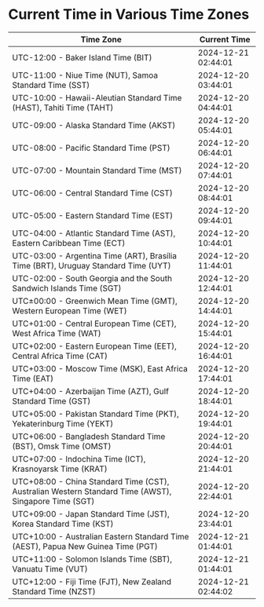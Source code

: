 # Current Time in Various Time Zones

| Time Zone | Current Time |
|-----------|--------------|
| UTC-12:00 - Baker Island Time (BIT) | 2024-12-21 02:44:01 |
| UTC-11:00 - Niue Time (NUT), Samoa Standard Time (SST) | 2024-12-20 03:44:01 |
| UTC-10:00 - Hawaii-Aleutian Standard Time (HAST), Tahiti Time (TAHT) | 2024-12-20 04:44:01 |
| UTC-09:00 - Alaska Standard Time (AKST) | 2024-12-20 05:44:01 |
| UTC-08:00 - Pacific Standard Time (PST) | 2024-12-20 06:44:01 |
| UTC-07:00 - Mountain Standard Time (MST) | 2024-12-20 07:44:01 |
| UTC-06:00 - Central Standard Time (CST) | 2024-12-20 08:44:01 |
| UTC-05:00 - Eastern Standard Time (EST) | 2024-12-20 09:44:01 |
| UTC-04:00 - Atlantic Standard Time (AST), Eastern Caribbean Time (ECT) | 2024-12-20 10:44:01 |
| UTC-03:00 - Argentina Time (ART), Brasília Time (BRT), Uruguay Standard Time (UYT) | 2024-12-20 11:44:01 |
| UTC-02:00 - South Georgia and the South Sandwich Islands Time (SGT) | 2024-12-20 12:44:01 |
| UTC±00:00 - Greenwich Mean Time (GMT), Western European Time (WET) | 2024-12-20 14:44:01 |
| UTC+01:00 - Central European Time (CET), West Africa Time (WAT) | 2024-12-20 15:44:01 |
| UTC+02:00 - Eastern European Time (EET), Central Africa Time (CAT) | 2024-12-20 16:44:01 |
| UTC+03:00 - Moscow Time (MSK), East Africa Time (EAT) | 2024-12-20 17:44:01 |
| UTC+04:00 - Azerbaijan Time (AZT), Gulf Standard Time (GST) | 2024-12-20 18:44:01 |
| UTC+05:00 - Pakistan Standard Time (PKT), Yekaterinburg Time (YEKT) | 2024-12-20 19:44:01 |
| UTC+06:00 - Bangladesh Standard Time (BST), Omsk Time (OMST) | 2024-12-20 20:44:01 |
| UTC+07:00 - Indochina Time (ICT), Krasnoyarsk Time (KRAT) | 2024-12-20 21:44:01 |
| UTC+08:00 - China Standard Time (CST), Australian Western Standard Time (AWST), Singapore Time (SGT) | 2024-12-20 22:44:01 |
| UTC+09:00 - Japan Standard Time (JST), Korea Standard Time (KST) | 2024-12-20 23:44:01 |
| UTC+10:00 - Australian Eastern Standard Time (AEST), Papua New Guinea Time (PGT) | 2024-12-21 01:44:01 |
| UTC+11:00 - Solomon Islands Time (SBT), Vanuatu Time (VUT) | 2024-12-21 01:44:01 |
| UTC+12:00 - Fiji Time (FJT), New Zealand Standard Time (NZST) | 2024-12-21 02:44:02 |
